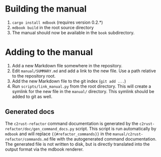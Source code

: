 # Building the manual

1. `cargo install mdbook` (requires version 0.2.\*)
2. `mdbook build` in the root source directory
3. The manual should now be available in the `book` subdirectory.

# Adding to the manual

1. Add a new Markdown file somewhere in the repository.
2. Edit `manual/SUMMARY.md` and add a link to the new file.
   Use a path relative to the repository root.
3. Add the new Markdown file to the git index (`git add ...`)
4. Run `scripts/link_manual.py` from the root directory. This will create a
   symlink for the new file in the `manual/` directory. This symlink should be
   added to git as well.


## Generated docs

The `c2rust-refactor` command documentation is generated by the
`c2rust-refactor/doc/gen_command_docs.py` script. This script is run
automatically by `mdbook` and will replace `{{#refactor_commands}}` in the
`manual/c2rust-refactor/commands.md` file with the autogenerated command
documentation. The generated file is not written to disk, but is directly
translated into the output format via the mdbook renderer.
